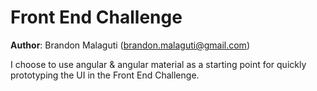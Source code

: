 # Front End Challenge

**Author**: Brandon Malaguti (brandon.malaguti@gmail.com)

I choose to use angular & angular material as a starting point for quickly prototyping the UI in the Front End Challenge.

